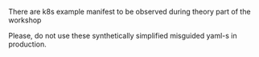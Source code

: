 There are k8s example manifest to be observed during theory part of the workshop

Please, do not use these synthetically simplified misguided yaml-s in production.
